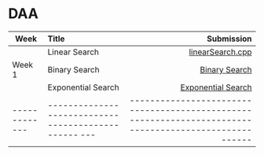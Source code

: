 # DAA

| Week          | Title                                              |      Submission                                                                                       |
| ------------- |:---------------------------------------------------|------------------------------------------------------------------------------------------------------:|
|               | Linear Search                                      | [linearSearch.cpp](https://github.com/foosayyy/DAA/blob/main/week%201/binarySearch.cpp)               |
| Week 1        | Binary Search                                      | [Binary Search](https://github.com/foosayyy/DAA/blob/main/week%201/exponentialSearch.cpp)             |
|               | Exponential Search                                 | [Exponential Search](https://github.com/foosayyy/DAA/blob/main/week%201/linearSearch.cpp)             |
| ------------- |------------------------------------------------ ---|------------------------------------------------------------------------------------------------------ |
